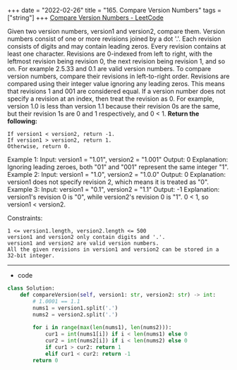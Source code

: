 +++ 
date = "2022-02-26"
title = "165. Compare Version Numbers"
tags = ["string"]
+++
[Compare Version Numbers - LeetCode](https://leetcode.com/problems/compare-version-numbers/)

Given two version numbers, version1 and version2, compare them.
Version numbers consist of one or more revisions joined by a dot '.'. Each revision consists of digits and may contain leading zeros. Every revision contains at least one character. Revisions are 0-indexed from left to right, with the leftmost revision being revision 0, the next revision being revision 1, and so on. For example 2.5.33 and 0.1 are valid version numbers.
To compare version numbers, compare their revisions in left-to-right order. Revisions are compared using their integer value ignoring any leading zeros. This means that revisions 1 and 001 are considered equal. If a version number does not specify a revision at an index, then treat the revision as 0. For example, version 1.0 is less than version 1.1 because their revision 0s are the same, but their revision 1s are 0 and 1 respectively, and 0 < 1.
__Return the following:__

	If version1 < version2, return -1.
	If version1 > version2, return 1.
	Otherwise, return 0. 
Example 1:
Input: version1 = "1.01", version2 = "1.001" Output: 0 Explanation: Ignoring leading zeroes, both "01" and "001" represent the same integer "1". 
Example 2:
Input: version1 = "1.0", version2 = "1.0.0" Output: 0 Explanation: version1 does not specify revision 2, which means it is treated as "0". 
Example 3:
Input: version1 = "0.1", version2 = "1.1" Output: -1 Explanation: version1's revision 0 is "0", while version2's revision 0 is "1". 0 < 1, so version1 < version2. 
 
Constraints:

	1 <= version1.length, version2.length <= 500
	version1 and version2 only contain digits and '.'.
	version1 and version2 are valid version numbers.
	All the given revisions in version1 and version2 can be stored in a 32-bit integer.

---
- code
```py
class Solution:
    def compareVersion(self, version1: str, version2: str) -> int:
        # 1.0001 == 1.1
        nums1 = version1.split('.')
        nums2 = version2.split('.')
        
        for i in range(max(len(nums1), len(nums2))):
            cur1 = int(nums1[i]) if i < len(nums1) else 0
            cur2 = int(nums2[i]) if i < len(nums2) else 0
            if cur1 > cur2: return 1
            elif cur1 < cur2: return -1
        return 0
```
